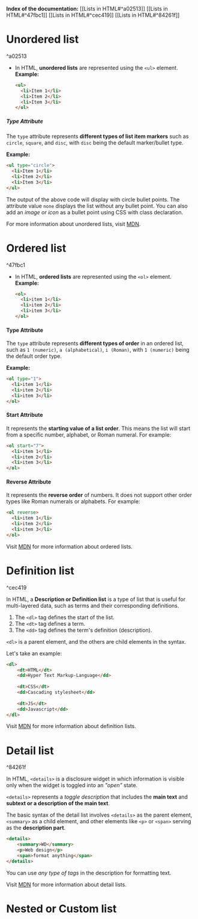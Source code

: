 **Index of the documentation:**
[[Lists in HTML#^a02513]]
[[Lists in HTML#^47fbc1]]
[[Lists in HTML#^cec419]]
[[Lists in HTML#^84261f]]
# Unordered list

^a02513

- In HTML, **unordered lists** are represented using the `<ul>` element. 
  **Example:**
  ```html
  <ul>
    <li>Item 1</li>
    <li>Item 2</li>
    <li>Item 3</li>
  </ul>
  ```

##### Type Attribute

The `type` attribute represents **different types of list item markers** such as `circle`, `square`, and `disc`, with `disc` being the default marker/bullet type.

**Example:**
```html
<ul type="circle">
  <li>Item 1</li>
  <li>Item 2</li>
  <li>Item 3</li>
</ul>
```

The output of the above code will display with circle bullet points. The attribute value `none` displays the list without any bullet point. You can also add an *image or icon* as a bullet point using CSS with class declaration.

For more information about unordered lists, visit [MDN](https://developer.mozilla.org/en-US/docs/Web/HTML/Element/ul).

# Ordered list

^47fbc1

- In HTML, **ordered lists** are represented using the `<ol>` element. 
  **Example:**
  ```html
  <ol>
    <li>item 1</li>
    <li>item 2</li>
    <li>item 3</li>
  </ol>
  ```

#### Type Attribute

The `type` attribute represents **different types of order** in an ordered list, such as `1 (numeric)`, `a (alphabetical)`, `i (Roman)`, with `1 (numeric)` being the default order type.

**Example:**
```html
<ol type="1">
  <li>item 1</li>
  <li>item 2</li>
  <li>item 3</li>
</ol>
```

#### Start Attribute

It represents the **starting value of a list order**. This means the list will start from a specific number, alphabet, or Roman numeral. For example:

```html
<ol start="7">
  <li>item 1</li>
  <li>item 2</li>
  <li>item 3</li>
</ol>
```

#### Reverse Attribute

It represents the **reverse order** of numbers. It does not support other order types like Roman numerals or alphabets. For example:

```html
<ol reverse>
  <li>item 1</li>
  <li>item 2</li>
  <li>item 3</li>
</ol>
```

Visit [MDN](https://developer.mozilla.org/en-US/docs/Web/HTML/Element/ol) for more information about ordered lists.

# Definition list

^cec419

In HTML, a **Description or Definition list** is a type of list that is useful for multi-layered data, such as terms and their corresponding definitions.

1. The `<dl>` tag defines the start of the list.
2. The `<dt>` tag defines a term.
3. The `<dd>` tag defines the term's definition (description).

`<dl>` is a parent element, and the others are child elements in the syntax.

Let's take an example:

```html
<dl>
	<dt>HTML</dt>
	<dd>Hyper Text Markup-Language</dd>
	
	<dt>CSS</dt>
	<dd>Cascading stylesheet</dd>
	
	<dt>JS</dt>
	<dd>Javascript</dd>
</dl>
```

Visit [MDN](https://developer.mozilla.org/en-US/docs/Web/HTML/Element/dl) for more information about definition lists.

# Detail list

^84261f

In HTML, `<details>` is a disclosure widget in which information is visible only when the widget is toggled into an *"open"* state.

`<details>` represents a *toggle description* that includes the <b>main text</b> and <b>subtext or a description of the main text</b>.

The basic syntax of the detail list involves `<details>` as the parent element, `<summary>` as a child element, and other elements like `<p>` or `<span>` serving as the **description part**.

```html
<details>
	<summary>WD</summary>
	<p>Web design</p>
	<span>format anything</span>
</details>
```

You can use *any type of tags* in the description for formatting text.

Visit [MDN](https://developer.mozilla.org/en-US/docs/Web/HTML/Element/details) for more information about detail lists.

# Nested or Custom list


